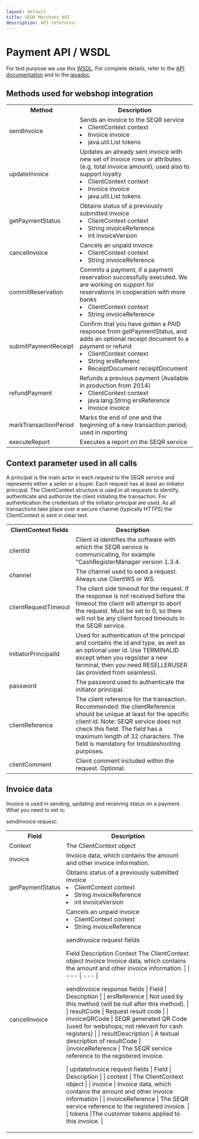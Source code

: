 ```yaml
---
layout: default
title: SEQR Merchant API
description: API reference
---
```


# Payment API / WSDL

For test purpose we use this [WSDL](http://extdev4.seqr.se/extclientproxy/service/v2?wsdl).
For complete details, refer to the [API documentation](/downloads/ersifextclient-2.4.2.1-manual-SEQR.pdf)
and to the [javadoc](/downloads/ersifextclient-2.4.2.1-javadoc/). 

## Methods used for webshop integration 

<table>
<tr><th>Method</th><th>Description</th></tr>
<tr><td>sendInvoice</td>
    <td>Sends an invoice to the SEQR service 
        <li>ClientContext context</li>
        <li>Invoice invoice</li>
        <li>java.util.List<CustomerToken> tokens</li>
    </td></tr>
<tr><td>updateInvoice</td>
    <td>Updates an already sent invoice with new set of invoice rows or attributes (e.g. total invoice amount); used also to support loyalty
        <li>ClientContext context</li>
        <li>Invoice invoice</li>
        <li>java.util.List<CustomerToken> tokens</li>    
    </td></tr>
<tr><td>getPaymentStatus</td>
     <td>Obtains status of a previously submitted invoice
        <li>ClientContext context</li>
        <li>String invoiceReference</li>
        <li>int invoiceVersion</li>
     </td></tr>
<tr><td>cancelInvoice</td>
    <td>Cancels an unpaid invoice
        <li>ClientContext context</li>
        <li>String invoiceReference</li>
    </td></tr>
<tr><td>commitReservation</td>
    <td>Commits a payment, if a payment reservation successfully executed.
        We are working on support for reservations in cooperation with more banks
        <li>ClientContext context</li>
        <li>String invoiceReference</li>
    </td></tr>
<tr><td>submitPaymentReceipt</td>
    <td>Confirm that you have gotten a PAID response from getPaymentStatus, and adds an optional 
        receipt document to a payment or refund
        <li>ClientContext context</li>
        <li>String ersReferenc</li>
        <li>ReceiptDocument receiptDocument</li>
    </td></tr>
<tr><td>refundPayment</td>
    <td>Refunds a previous payment (Available in production from 2014)
        <li>ClientContext context</li>
        <li>java.lang.String ersReference</li>
        <li>Invoice invoice</li>
    </td></tr>
<tr><td>markTransactionPeriod</td>
    <td>Marks the end of one and the beginning of a new transaction period; used in reporting</td></tr>
<tr><td>executeReport</td>
    <td>Executes a report on the SEQR service</td></tr>
</table>

## Context parameter used in all calls

A principal is the main actor in each request to the SEQR service and represents either a seller or a buyer. Each request has at least an initiator principal.
The ClientContext structure is used in all requests to identify, authenticate and authorize the client initiating the transaction. For authentication the credentials of the initiator principal are used. As all transactions take place over a secure channel (typically HTTPS) the ClientContext is sent in clear text.

<table>
<tr><th>ClientContext fields</th><th>Description</th></tr>
<tr><td>clientId </td>
    <td> Client id identifies the software with which the SEQR service is communicating, for example “CashRegisterManager version 1.3.4.</td></tr>
<tr><td>channel </td>
    <td> The channel used to send a request. Always use ClientWS or WS. </td></tr>
<tr><td>clientRequestTimeout </td>
    <td> The client side timeout for the request. If the response is not received before the timeout the client will attempt to abort the request. Must be set to 0, so there will not be any client forced timeouts in the SEQR service. </td></tr>
<tr><td>initiatorPrincipalId </td>
    <td> Used for authentication of the principal and contains the id and type, as well as an optional user id. 
         Use TERMINALID except when you regsister a new terminal, then you need RESELLERUSER (as provided from seamless). 
    </td></tr>
<tr><td>password</td>
    <td>The password used to authenticate the initiator principal.</td></tr>
<tr><td>clientReference </td>
    <td>The client reference for the transaction.
        Recommended: the clientReference should be unique at least for the specific client id.
        Note: SEQR service does not check this field. The field has a maximum length of 32 characters. 
        The field is mandatory for troubleshooting purposes.
    </td></tr>
<tr><td>clientComment </td>
    <td>Client comment included within the request. Optional.</td></tr>
</table>

## Invoice data 

Invoice is used in sending, updating and receiving status on a payment. What you need to set is: 

sendInvoice request:
<table>
<tr><th>Field</th><th>Description</th></tr>
<tr><td>Context</td>
    <td>The ClientContext object  
        
<tr><td>invoice</td>
    <td>Invoice data, which contains the amount and other invoice information.
           
 
<tr><td>getPaymentStatus</td>
     <td>Obtains status of a previously submitted invoice
        <li>ClientContext context</li>
        <li>String invoiceReference</li>
        <li>int invoiceVersion</li>
     </td></tr>
<tr><td>cancelInvoice</td>
    <td>Cancels an unpaid invoice
        <li>ClientContext context</li>
        <li>String invoiceReference</li>


sendInvoice request fields

Field           Description 
Context         The ClientContext object 
Invoice         Invoice data, which contains the amount and other invoice information. |
| --- | --- |

sendInvoice response fields
| Field | Description |
| ersReference | Not used by this method (will be null after this method). |
| resultCode | Request result code |
| invoiceQRCode | SEQR generated QR Code (used for webshops; not relevant for cash registers) |
| resultDescription | A textual description of resultCode  |
|invoiceReference  | The SEQR service reference to the registered invoice.

 |
updateInvoice request fields
| Field | Description |
| context | The ClientContext object |
| invoice | Invoice data, which contains the amount and other invoice information |
| invoiceReference | The SEQR service reference to the registered invoice. |
| tokens |The customer tokens applied to this invoice. |






